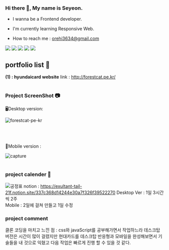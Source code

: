 ### Hi there 👋, My name is Seyeon.

- I wanna be a Frontend developer.
* I'm currently learning Responsive Web.
+ How to reach me : orehi3634@gmail.com

<a href="https://megaovelee.tistory.com/"><img src="https://img.shields.io/badge/tistory-EE4C2C?style=for-the-badge&logo=tistory&logoColor=white"></a>
<a href="https://blog.naver.com/orehi3634"><img src="https://img.shields.io/badge/naver-03C75A?style=for-the-badge&logo=naver&logoColor=white"></a>
<a href="http://forestcat.pe.kr/"><img src="https://img.shields.io/badge/windowsterminal-4D4D4D?style=for-the-badge&logo=windowsterminal&logoColor=white"></a>
<a href="https://github.com/MeganOveLee"><img src="https://img.shields.io/badge/github-181717?style=for-the-badge&logo=github&logoColor=white"></a>
<a href="https://www.instagram.com/oveleese1/"><img src="https://img.shields.io/badge/instagram-E4405F?style=for-the-badge&logo=instagram&logoColor=white"></a>



<h2>portfolio list 📝</h2>

<strong>(1) : hyundaicard website</strong>   link : http://forestcat.pe.kr/
<br>
<br>
<h3>Project ScreenShot 📷</h3>
  🖥️Desktop version:

![forestcat-pe-kr](https://user-images.githubusercontent.com/126891386/233894909-074bb462-c2de-48a2-affa-90732b80113b.png)

<br>
<br>
<br>
 📱Mobile version : 

![capture](https://user-images.githubusercontent.com/126891386/233894537-ca9b29e4-e14b-411e-bc43-7e9b21ec2deb.jpg)
<br>
<br>

<h3>project calender 📆</h3>

![공정표](https://user-images.githubusercontent.com/126891386/233907206-d04477c1-f042-4ecf-aa96-f95f31b58ad9.jpg)
notion : https://exultant-tail-21f.notion.site/337c368d14244e30a7f326f39522270
Desktop Ver : 1일 3시간씩 2주 <br>
Mobile : 2일에 걸쳐 만들고 1일 수정

<h3>project comment</h3>

클론 코딩을 마치고 느낀 점 : css와 javaScript를 공부해가면서 작업하느라 데스크탑 버전은 시간이 많이 걸렸지만 현대카드를 데스크탑 반응형과 모바일을 완성해보면서 기술들을 내 것으로 익혔고 다음 작업은 빠르게 진행 할 수 있을 것 같다.











<!--

**MeganOveLee/MeganOveLee** is a ✨ _special_ ✨ repository because its `README.md` (this file) appears on your GitHub profile.

Here are some ideas to get you started:

- 🔭 I’m currently working on ...
- 🌱 I’m currently learning ...
- 👯 I’m looking to collaborate on ...
- 🤔 I’m looking for help with ...
- 💬 Ask me about ...
- 📫 How to reach me: ...
- 😄 Pronouns: ...
- ⚡ Fun fact: ...
-->
